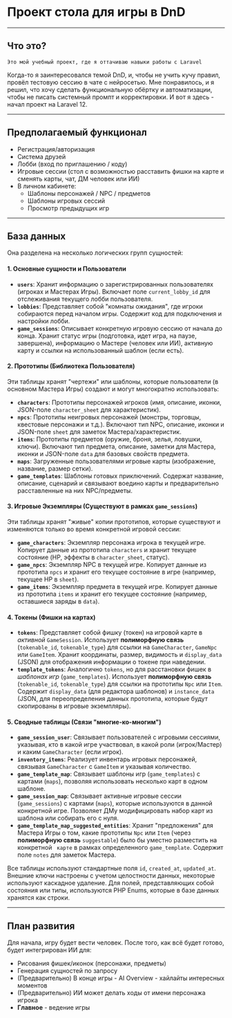 # Проект стола для игры в DnD

---

## Что это?
    Это мой учебный проект, где я оттачиваю навыки работы с Laravel
Когда-то я заинтересовался темой DnD, и, чтобы не учить кучу правил, провёл тестовую сессию в чате с нейросетью. Мне понравилось, и я решил, что хочу сделать функциональную обёртку и автоматизации, чтобы не писать системный промпт и корректировки. И вот я здесь - начал проект на Laravel 12.

---

## Предполагаемый функционал
 - Регистрация/авторизация
 - Система друзей
 - Лобби (вход по приглашению / коду)
 - Игровые сессии (стол с возможностью расставить фишки на карте и сменять карты, чат, ДМ человек или ИИ)
 - В личном кабинете:
   - Шаблоны персонажей / NPC / предметов
   - Шаблоны игровых сессий
   - Просмотр предыдущих игр

---

## База данных

Она разделена на несколько логических групп сущностей:

#### 1. Основные сущности и Пользователи

*   **`users`**: Хранит информацию о зарегистрированных пользователях (игроках и Мастерах Игры). Включает поле `current_lobby_id` для отслеживания текущего лобби пользователя.
*   **`lobbies`**: Представляет собой "комнаты ожидания", где игроки собираются перед началом игры. Содержит код для подключения и настройки лобби.
*   **`game_sessions`**: Описывает конкретную игровую сессию от начала до конца. Хранит статус игры (подготовка, идет игра, на паузе, завершена), информацию о Мастере (человек или ИИ), активную карту и ссылки на использованный шаблон (если есть).

#### 2. Прототипы (Библиотека Пользователя)

Эти таблицы хранят "чертежи" или шаблоны, которые пользователи (в основном Мастера Игры) создают и могут многократно использовать:

*   **`characters`**: Прототипы персонажей игроков (имя, описание, иконки, JSON-поле `character_sheet` для характеристик).
*   **`npcs`**: Прототипы неигровых персонажей (монстры, торговцы, квестовые персонажи и т.д.). Включают тип NPC, описание, иконки и JSON-поле `sheet` для заметок Мастера/характеристик.
*   **`items`**: Прототипы предметов (оружие, броня, зелья, ловушки, ключи). Включают тип предмета, описание, заметки для Мастера, иконки и JSON-поле `data` для базовых свойств предмета.
*   **`maps`**: Загруженные пользователями игровые карты (изображение, название, размер сетки).
*   **`game_templates`**: Шаблоны готовых приключений. Содержат название, описание, сценарий и связывают воедино карты и предварительно расставленные на них NPC/предметы.

#### 3. Игровые Экземпляры (Существуют в рамках `game_sessions`)

Эти таблицы хранят "живые" копии прототипов, которые существуют и изменяются только во время конкретной игровой сессии:

*   **`game_characters`**: Экземпляр персонажа игрока в текущей игре. Копирует данные из прототипа `characters` и хранит текущее состояние (HP, эффекты в `character_sheet`, статус).
*   **`game_npcs`**: Экземпляр NPC в текущей игре. Копирует данные из прототипа `npcs` и хранит его текущее состояние в игре (например, текущее HP в `sheet`).
*   **`game_items`**: Экземпляр предмета в текущей игре. Копирует данные из прототипа `items` и хранит его текущее состояние (например, оставшиеся заряды в `data`).

#### 4. Токены (Фишки на картах)

*   **`tokens`**: Представляет собой фишку (токен) на игровой карте в *активной* `GameSession`. Использует **полиморфную связь** (`tokenable_id`, `tokenable_type`) для ссылки на `GameCharacter`, `GameNpc` или `GameItem`. Хранит координаты, размер, видимость и `display_data` (JSON) для отображения информации о токене при наведении.
*   **`template_tokens`**: Аналогично `tokens`, но для расстановки фишек в *шаблонах игр* (`game_templates`). Использует **полиморфную связь** (`tokenable_id`, `tokenable_type`) для ссылки на прототипы `Npc` или `Item`. Содержит `display_data` (для редактора шаблонов) и `instance_data` (JSON, для переопределения данных прототипа, которые будут скопированы в игровые экземпляры).

#### 5. Сводные таблицы (Связи "многие-ко-многим")

*   **`game_session_user`**: Связывает пользователей с игровыми сессиями, указывая, кто в какой игре участвовал, в какой роли (игрок/Мастер) и каким `GameCharacter` (если игрок).
*   **`inventory_items`**: Реализует инвентарь игровых персонажей, связывая `GameCharacter` с `GameItem` и указывая количество.
*   **`game_template_map`**: Связывает шаблоны игр (`game_templates`) с картами (`maps`), позволяя использовать несколько карт в одном шаблоне.
*   **`game_session_map`**: Связывает активные игровые сессии (`game_sessions`) с картами (`maps`), которые используются в данной конкретной игре. Позволяет ДМу модифицировать набор карт из шаблона или собирать его с нуля.
*   **`game_template_map_suggested_entities`**: Хранит "предложения" для Мастера Игры о том, какие прототипы `Npc` или `Item` (через **полиморфную связь** `suggestable`) было бы уместно разместить на конкретной ` карте` в рамках определенного `game_template`. Содержит поле `notes` для заметок Мастера.

Все таблицы используют стандартные поля `id`, `created_at`, `updated_at`. Внешние ключи настроены с учетом целостности данных, некоторые используют каскадное удаление. Для полей, представляющих собой состояния или типы, используются PHP Enums, которые в базе данных хранятся как строки.

---

## План развития
Для начала, игру будет вести человек. После того, как всё будет готово, будет интегрирован ИИ для:
 - Рисования фишек/иконок (персонажи, предметы)
 - Генерация сущностей по запросу
 - (Предварительно) В конце игры - AI Overview - хайлайты интересных моментов
 - (Предварительно) ИИ может делать ходы от имени персонажа игрока
 - **Главное** - ведение игры

